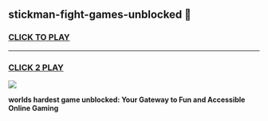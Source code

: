 
## stickman-fight-games-unblocked 👋
<h3>
<a href="https://premium.freeplayer.one?title=stickman-fight-games-unblocked&ref=14F">CLICK TO PLAY</a></h3>
<hr>

<h3>
<a href="https://premium.freeplayer.one?title=stickman-fight-games-unblocked&ref=14F">CLICK 2 PLAY</a>
  
</h3>

<a href="https://premium.freeplayer.one?title=stickman-fight-games-unblocked&ref=12F/"><img src="https://clearcache.store/games.png"></a>


**worlds hardest game unblocked: Your Gateway to Fun and Accessible Online Gaming**
